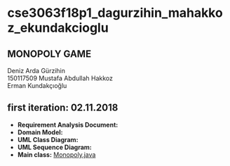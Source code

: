 # cse3063f18p1_dagurzihin_mahakkoz_ekundakcioglu
## MONOPOLY GAME

Deniz Arda Gürzihin  
150117509 Mustafa Abdullah Hakkoz  
Erman Kundakçıoğlu  



## first iteration: 02.11.2018

- **Requirement Analysis Document:**  
- **Domain Model:**  
- **UML Class Diagram:**  
- **UML Sequence Diagram:**  
- **Main class:** [Monopoly.java](https://github.com/denizgurzihin/cse3063f18p1_dagurzihin_mahakkoz_ekundakcioglu/blob/master/Monopoly.java)  

